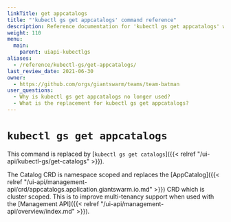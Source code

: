 ```yaml
---
linkTitle: get appcatalogs
title: "'kubectl gs get appcatalogs' command reference"
description: Reference documentation for 'kubectl gs get appcatalogs' which is replaced by 'kubectl gs get catalogs'.
weight: 110
menu:
  main:
    parent: uiapi-kubectlgs
aliases:
  - /reference/kubectl-gs/get-appcatalogs/
last_review_date: 2021-06-30
owner:
  - https://github.com/orgs/giantswarm/teams/team-batman
user_questions:
  - Why is kubectl gs get appcatalogs no longer used?
  - What is the replacement for kubectl gs get appcatalogs?
---
```


# `kubectl gs get appcatalogs`

This command is replaced by  [`kubectl gs get catalogs`]({{< relref "/ui-api/kubectl-gs/get-catalogs" >}}).

The Catalog CRD is namespace scoped and replaces the [AppCatalog]({{< relref "/ui-api/management-api/crd/appcatalogs.application.giantswarm.io.md" >}})
CRD which is cluster scoped. This is to improve multi-tenancy support when used with the [Management API]({{< relref "/ui-api/management-api/overview/index.md" >}}).
